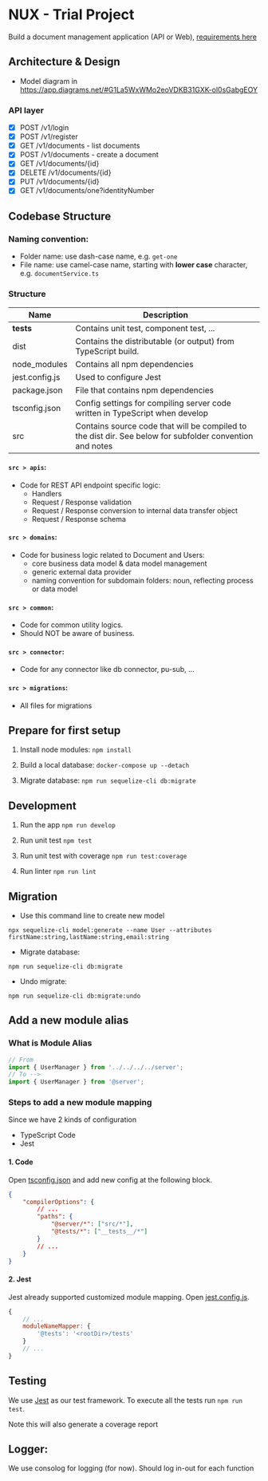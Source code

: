 # NUX - Trial Project

Build a document management application (API or Web), [requirements here](./docs/requirements.md)

## Architecture & Design

-   Model diagram in https://app.diagrams.net/#G1La5WxWMo2eoVDKB31GXK-ol0sGabgEOY

### API layer

- [x] POST /v1/login
- [x] POST /v1/register
- [x] GET /v1/documents - list documents
- [x] POST /v1/documents - create a document
- [x] GET /v1/documents/{id}
- [x] DELETE /v1/documents/{id}
- [x] PUT /v1/documents/{id}
- [x] GET /v1/documents/one?identityNumber

## Codebase Structure

### Naming convention:

-   Folder name: use dash-case name, e.g. `get-one`
-   File name: use camel-case name, starting with **lower case** character, e.g. `documentService.ts`

### Structure

| Name                       | Description                                                                                                         |
| -------------------------- | ------------------------------------------------------------------------------------------------------------------- |
| __tests__                  | Contains unit test, component test, ...                                                                             |
| dist                       | Contains the distributable (or output) from TypeScript build.                                                       |
| node_modules               | Contains all npm dependencies                                                                                       |
| jest.config.js | Used to configure Jest                                                                                                          |
| package.json               | File that contains npm dependencies                                                                                 |
| tsconfig.json              | Config settings for compiling server code written in TypeScript when develop                                        |
| src                        | Contains source code that will be compiled to the dist dir. See below for subfolder convention and notes            |

#### `src > apis`:

-   Code for REST API endpoint specific logic:
    - Handlers
    - Request / Response validation
    - Request / Response conversion to internal data transfer object
    - Request / Response schema

#### `src > domains`:

-   Code for business logic related to Document and Users:
    - core business data model & data model management
    - generic external data provider
    - naming convention for subdomain folders: noun, reflecting process or data model

#### `src > common`:

-   Code for common utility logics.
-   Should NOT be aware of business.

#### `src > connector`:

-   Code for any connector like db connector, pu-sub, ...

#### `src > migrations`:

-  All files for migrations

## Prepare for first setup

1. Install node modules: `npm install`

2. Build a local database: `docker-compose up --detach`

3. Migrate database: `npm run sequelize-cli db:migrate`


## Development

1. Run the app `npm run develop`

2. Run unit test `npm test`

3. Run unit test with coverage `npm run test:coverage`

4. Run linter `npm run lint`

## Migration

- Use this command line to create new model

`npx sequelize-cli model:generate --name User --attributes firstName:string,lastName:string,email:string`

- Migrate database:

`npm run sequelize-cli db:migrate`

- Undo migrate:

`npm run sequelize-cli db:migrate:undo`


## Add a new module alias

### What is Module Alias


```ts
// From
import { UserManager } from '../../../../server';
// To -->
import { UserManager } from '@server';
```

### Steps to add a new module mapping

Since we have 2 kinds of configuration

-   TypeScript Code
-   Jest

#### 1. Code

Open [tsconfig.json](./tsconfig.json) and add new config at the following block.

```json
{
    "compilerOptions": {
        // ...
        "paths": {
            "@server/*": ["src/*"],
            "@tests/*": ["__tests__/*"]
        }
        // ...
    }
}
```

#### 2. Jest

Jest already supported customized module mapping. Open [jest.config.js](./jest.config.js).

```js
{
	// ...
	moduleNameMapper: {
		'@tests': '<rootDir>/tests'
	}
	// ...
}
```

## Testing

We use [Jest](https://facebook.github.io/jest/) as our test framework. To execute all the tests run `npm run test`.

Note this will also generate a coverage report

## Logger:

We use consolog for logging (for now).
Should log in-out for each function
